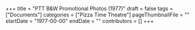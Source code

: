 +++
title = "PTT B&W Promotional Photos (1977)"
draft = false
tags = ["Documents"]
categories = ["Pizza Time Theatre"]
pageThumbnailFile = ""
startDate = "1977-00-00"
endDate = ""
contributors = []
+++
